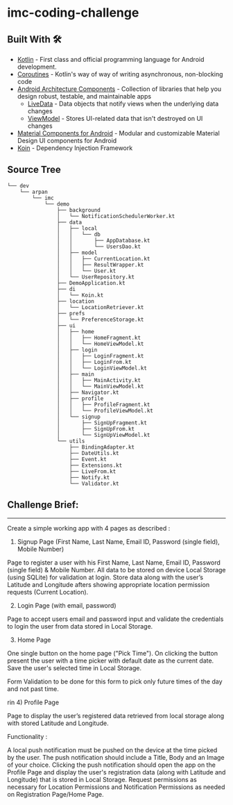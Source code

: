 # imc-coding-challenge

Built With 🛠
-------
- [Kotlin](https://kotlinlang.org/) - First class and official programming language for Android development.
- [Coroutines](https://kotlinlang.org/docs/reference/coroutines-overview.html) - Kotlin's way of way of writing asynchronous, non-blocking code
- [Android Architecture Components](https://developer.android.com/topic/libraries/architecture) - Collection of libraries that help you design robust, testable, and maintainable apps
  - [LiveData](https://developer.android.com/topic/libraries/architecture/livedata) - Data objects that notify views when the underlying data changes
  - [ViewModel](https://developer.android.com/topic/libraries/architecture/viewmodel) - Stores UI-related data that isn't destroyed on UI changes
- [Material Components for Android](https://github.com/material-components/material-components-android) - Modular and customizable Material Design UI components for Android
- [Koin](https://github.com/InsertKoinIO/com.egoriku.landing.koin) - Dependency Injection Framework


## Source Tree
```
└── dev
    └── arpan
        └── imc
            └── demo
                ├── background
                │   └── NotificationSchedulerWorker.kt
                ├── data
                │   ├── local
                │   │   └── db
                │   │       ├── AppDatabase.kt
                │   │       └── UsersDao.kt
                │   ├── model
                │   │   ├── CurrentLocation.kt
                │   │   ├── ResultWrapper.kt
                │   │   └── User.kt
                │   └── UserRepository.kt
                ├── DemoApplication.kt
                ├── di
                │   └── Koin.kt
                ├── location
                │   └── LocationRetriever.kt
                ├── prefs
                │   └── PreferenceStorage.kt
                ├── ui
                │   ├── home
                │   │   ├── HomeFragment.kt
                │   │   └── HomeViewModel.kt
                │   ├── login
                │   │   ├── LoginFragment.kt
                │   │   ├── LoginFrom.kt
                │   │   └── LoginViewModel.kt
                │   ├── main
                │   │   ├── MainActivity.kt
                │   │   └── MainViewModel.kt
                │   ├── Navigator.kt
                │   ├── profile
                │   │   ├── ProfileFragment.kt
                │   │   └── ProfileViewModel.kt
                │   └── signup
                │       ├── SignUpFragment.kt
                │       ├── SignUpFrom.kt
                │       └── SignUpViewModel.kt
                └── utils
                    ├── BindingAdapter.kt
                    ├── DateUtils.kt
                    ├── Event.kt
                    ├── Extensions.kt
                    ├── LiveFrom.kt
                    ├── Notify.kt
                    └── Validator.kt

```
## Challenge Brief:
-------
Create a simple working app with 4 pages as described :

 

1) Signup Page (First Name, Last Name, Email ID, Password (single field), Mobile Number)

Page to register a user with his First Name, Last Name, Email ID, Password (single field) & Mobile Number. All data to be stored on device Local Storage (using SQLite) for validation at login. Store data along with the user’s Latitude and Longitude afters showing appropriate location permission requests (Current Location).

              

2) Login Page (with email, password)

Page to accept users email and password input and validate the credentials to login the user from data stored in Local Storage.

              

3) Home Page

One single button on the home page ("Pick Time"). On clicking the button present the user with a time picker with default date as the current date. Save the user's selected time in Local Storage.

Form Validation to be done for this form to pick only future times of the day and not past time.

              
rin
4) Profile Page

Page to display the user’s registered data retrieved from local storage along with stored Latitude and Longitude.

              

Functionality :

A local push notification must be pushed on the device at the time picked by the user. The push notification should include a Title, Body and an Image of your choice. Clicking the push notification should open the app on the Profile Page and display the user's registration data (along with Latitude and Longitude) that is stored in Local Storage. Request permissions as necessary for Location Permissions and Notification Permissions as needed on Registration Page/Home Page.